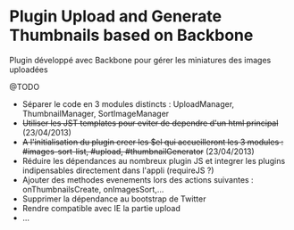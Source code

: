 Plugin Upload and Generate Thumbnails based on Backbone
==============================

Plugin développé avec Backbone pour gérer les miniatures des images uploadées

@TODO
- Séparer le code en 3 modules distincts : UploadManager, ThumbnailManager, SortImageManager
- <del>Utiliser les JST templates pour eviter de dependre d'un html principal</del> (23/04/2013)
- <del>A l'initialisation du plugin creer les $el qui accueilleront les 3 modules : #images-sort-list, #upload, #thumbnailGenerator</del> (23/04/2013)
- Réduire les dépendances au nombreux plugin JS et integrer les plugins indipensables directement dans l'appli (requireJS ?)
- Ajouter des methodes evenements lors des actions suivantes : onThumbnailsCreate, onImagesSort,...
- Supprimer la dépendance au bootstrap de Twitter
- Rendre compatible avec IE la partie upload
- ... 